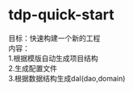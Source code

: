 # tdp-quick-start
目标：快速构建一个新的工程  
内容：   
	  1.根据模版自动生成项目结构  
      2.生成配置文件  
      3.根据数据结构生成dal(dao,domain)  
  
